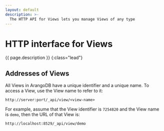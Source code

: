 ```yaml
---
layout: default
description: >-
  The HTTP API for Views lets you manage Views of any type
---
```

# HTTP interface for Views

{{ page.description }}
{:class="lead"}

## Addresses of Views

All Views in ArangoDB have a unique identifier and a unique
name. To access a View, use the View name to refer to it:

```
http://server:port/_api/view/<view-name>
```

For example, assume that the View identifier is `7254820` and
the View name is `demo`, then the URL of that View is:

```
http://localhost:8529/_api/view/demo
```
